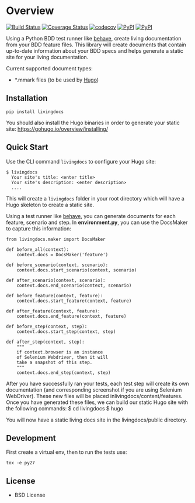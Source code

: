 Overview  
========
[![Build Status](https://travis-ci.org/discogs/python-livingdocs.svg?branch=master)](https://travis-ci.org/discogs/python-livingdocs) [![Coverage Status](https://coveralls.io/repos/github/discogs/python-livingdocs/badge.svg?branch=master)](https://coveralls.io/github/discogs/python-livingdocs?branch=master) [![codecov](https://codecov.io/gh/discogs/python-livingdocs/branch/master/graph/badge.svg)](https://codecov.io/gh/discogs/python-livingdocs) [![PyPI](https://img.shields.io/pypi/v/livingdocs.svg?maxAge=2592000)](https://pypi.python.org/pypi/livingdocs) [![PyPI](https://img.shields.io/pypi/wheel/livingdocs.svg?maxAge=2592000)](https://pypi.python.org/pypi/livingdocs)

Using a Python BDD test runner like [behave], create living documentation from your BDD feature files. This library will create documents that contain up-to-date information about your BDD specs and helps generate a static site for your living documentation.

Current supported document types:

-   \*.mmark files (to be used by [Hugo])

Installation
------------

    pip install livingdocs

You should also install the Hugo binaries in order to generate your static site: https://gohugo.io/overview/installing/

Quick Start
-----------
Use the CLI command `livingdocs` to configure your Hugo site:
```
$ livingdocs
  Your site's title: <enter title>
  Your site's description: <enter description>
  ....
```
This will create a `livingdocs` folder in your root directory which will have a Hugo skeleton to create a static site.

Using a test runner like [behave], you can generate documents for each feature, scenario and step. In **environment.py**, you can use the DocsMaker to capture this information:

    from livingdocs.maker import DocsMaker

    def before_all(context):
        context.docs = DocsMaker('feature')

    def before_scenario(context, scenario):
        context.docs.start_scenario(context, scenario)

    def after_scenario(context, scenario):
        context.docs.end_scenario(context, scenario)

    def before_feature(context, feature):
        context.docs.start_feature(context, feature)

    def after_feature(context, feature):
        context.docs.end_feature(context, feature)

    def before_step(context, step):
        context.docs.start_step(context, step)

    def after_step(context, step):
        """
        if context.browser is an instance
        of Selenium Webdriver, then it will
        take a snapshot of this step.
        """
        context.docs.end_step(context, step)


After you have successfully ran your tests, each test step will create its own documentation (and corresponding screenshot if you are using Selenium WebDriver). These new files will be placed inlivingdocs/content/features. Once you have generated these files, we can build our static Hugo site with the following commands:
     $ cd livingdocs
     $ hugo

You will now have a static living docs site in the livingdocs/public directory.


Development
-----------

First create a virtual env, then to run the tests use:

    tox -e py27

License
-------

* BSD License

  [behave]: http://pythonhosted.org/behave/
  [Hugo]: https://gohugo.io/
